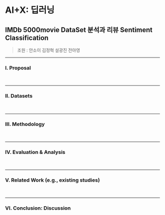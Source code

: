 # AI+X: 딥러닝

## IMDb 5000movie DataSet 분석과 리뷰 Sentiment Classification

>조원 : 안소이 김정혁 설광진 전아영

____

### I. Proposal

<br />

____

### II. Datasets

<br />

____

### III. Methodology

<br />

____

### IV. Evaluation & Analysis

<br />

____

### V. Related Work (e.g., existing studies)

<br />

____

### VI. Conclusion: Discussion
